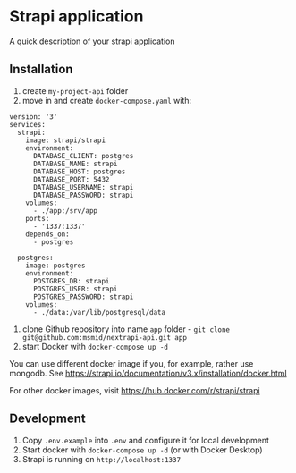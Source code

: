 # Strapi application

A quick description of your strapi application

## Installation

1. create `my-project-api` folder
1. move in and create `docker-compose.yaml` with:

```
version: '3'
services:
  strapi:
    image: strapi/strapi
    environment:
      DATABASE_CLIENT: postgres
      DATABASE_NAME: strapi
      DATABASE_HOST: postgres
      DATABASE_PORT: 5432
      DATABASE_USERNAME: strapi
      DATABASE_PASSWORD: strapi
    volumes:
      - ./app:/srv/app
    ports:
      - '1337:1337'
    depends_on:
      - postgres

  postgres:
    image: postgres
    environment:
      POSTGRES_DB: strapi
      POSTGRES_USER: strapi
      POSTGRES_PASSWORD: strapi
    volumes:
      - ./data:/var/lib/postgresql/data
```

1. clone Github repository into name `app` folder - `git clone git@github.com:msmid/nextrapi-api.git app`
1. start Docker with `docker-compose up -d`

You can use different docker image if you, for example, rather use mongodb. See https://strapi.io/documentation/v3.x/installation/docker.html

For other docker images, visit https://hub.docker.com/r/strapi/strapi

## Development

1. Copy `.env.example` into `.env` and configure it for local development
1. Start docker with `docker-compose up -d` (or with Docker Desktop)
1. Strapi is running on `http://localhost:1337`
